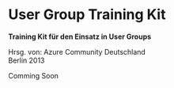 ﻿User Group Training Kit
====

<b>Training Kit für den Einsatz in User Groups</b>

Hrsg. von: Azure Community Deutschland <br>
Berlin 2013

Comming Soon
